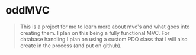 oddMVC
==========

> This is a project for me to learn more about mvc's and what goes into creating them. I plan on this being a fully functional MVC. For database handling I plan on using a custom PDO class that I will also create in the process (and put on github).
